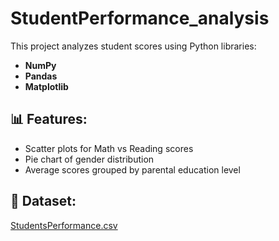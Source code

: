 # StudentPerformance_analysis

This project analyzes student scores using Python libraries:
- **NumPy**
- **Pandas**
- **Matplotlib**

## 📊 Features:
- Scatter plots for Math vs Reading scores
- Pie chart of gender distribution
- Average scores grouped by parental education level

## 📁 Dataset:
[StudentsPerformance.csv](./StudentsPerformance.csv)
